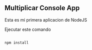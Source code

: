 ## Multiplicar Console App

Esta es mi primera aplicacion de NodeJS 

Ejecutar este comando

```

npm install
```


